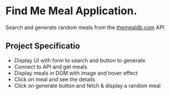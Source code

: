 # Find Me Meal Application.

Search and generate random meals from the [themealdb.com](https://www.themealdb.com) API

## Project Specificatio

- Display UI with form to search and button to generate
- Connect to API and get meals
- Display meals in DOM with image and hover effect
- Click on meal and see the details
- Click on generate button and fetch & display a random meal
